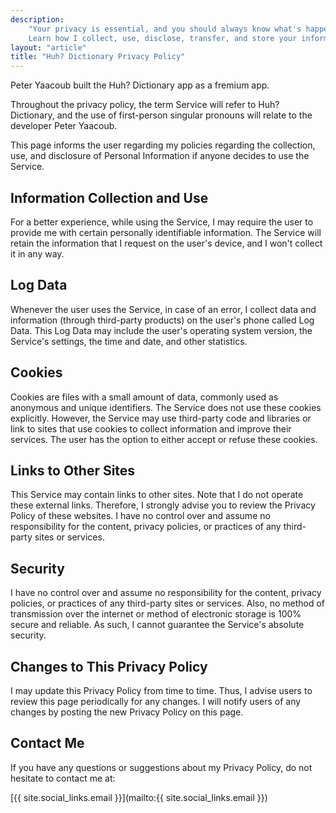 ```yaml
---
description:
    "Your privacy is essential, and you should always know what's happening behind the scenes.
    Learn how I collect, use, disclose, transfer, and store your information."
layout: "article"
title: "Huh? Dictionary Privacy Policy"
---
```


Peter Yaacoub built the Huh? Dictionary app as a fremium app.

Throughout the privacy policy, the term Service will refer to Huh? Dictionary, and the use of first-person singular pronouns will relate to the developer Peter Yaacoub.

This page informs the user regarding my policies regarding the collection, use, and disclosure of Personal Information if anyone decides to use the Service.

## Information Collection and Use

For a better experience, while using the Service, I may require the user to provide me with certain personally identifiable information. The Service will retain the information that I request on the user's device, and I won't collect it in any way.

## Log Data

Whenever the user uses the Service, in case of an error, I collect data and information (through third-party products) on the user's phone called Log Data. This Log Data may include the user's operating system version, the Service's settings, the time and date, and other statistics.

## Cookies

Cookies are files with a small amount of data, commonly used as anonymous and unique identifiers. The Service does not use these cookies explicitly. However, the Service may use third-party code and libraries or link to sites that use cookies to collect information and improve their services. The user has the option to either accept or refuse these cookies.

## Links to Other Sites

This Service may contain links to other sites. Note that I do not operate these external links. Therefore, I strongly advise you to review the Privacy Policy of these websites. I have no control over and assume no responsibility for the content, privacy policies, or practices of any third-party sites or services.

## Security

I have no control over and assume no responsibility for the content, privacy policies, or practices of any third-party sites or services.
Also, no method of transmission over the internet or method of electronic storage is 100% secure and reliable. As such, I cannot guarantee the Service's absolute security.

## Changes to This Privacy Policy

I may update this Privacy Policy from time to time. Thus, I advise users to review this page periodically for any changes. I will notify users of any changes by posting the new Privacy Policy on this page.

## Contact Me

If you have any questions or suggestions about my Privacy Policy, do not hesitate to contact me at:

[{{ site.social_links.email }}](mailto:{{ site.social_links.email }})